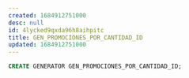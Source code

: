```yaml
---
created: 1684912751000
desc: null
id: 4lycked9qxda96h8aihpitc
title: GEN_PROMOCIONES_POR_CANTIDAD_ID
updated: 1684912751000
---
```


```sql
CREATE GENERATOR GEN_PROMOCIONES_POR_CANTIDAD_ID;
```